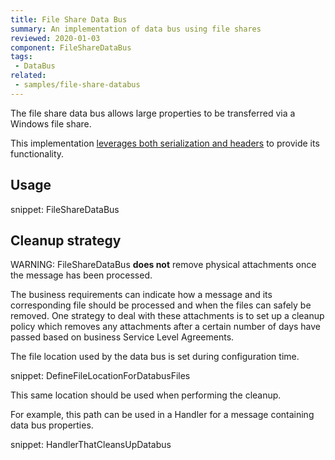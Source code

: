 ```yaml
---
title: File Share Data Bus
summary: An implementation of data bus using file shares
reviewed: 2020-01-03
component: FileShareDataBus
tags:
 - DataBus
related:
 - samples/file-share-databus
---
```


The file share data bus allows large properties to be transferred via a Windows file share.

This implementation [leverages both serialization and headers](/nservicebus/messaging/headers.md#file-share-data-bus-headers) to provide its functionality.


## Usage

snippet: FileShareDataBus


## Cleanup strategy

WARNING: FileShareDataBus **does not** remove physical attachments once the message has been processed.

The business requirements can indicate how a message and its corresponding file should be processed and when the files can safely be removed. One strategy to deal with these attachments is to set up a cleanup policy which removes any attachments after a certain number of days have passed based on business Service Level Agreements.

The file location used by the data bus is set during configuration time.

snippet: DefineFileLocationForDatabusFiles

This same location should be used when performing the cleanup.

For example, this path can be used in a Handler for a message containing data bus properties.

snippet: HandlerThatCleansUpDatabus

